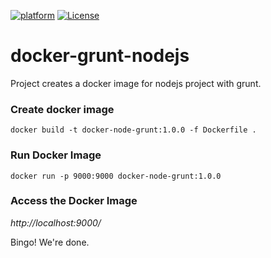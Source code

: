 [![platform](https://img.shields.io/node/v/express/latest.svg)](https://nodejs.org/en/)
[![License](https://img.shields.io/badge/license-Apache%202-4EB1BA.svg?style=flat-square)](https://www.apache.org/licenses/LICENSE-2.0.html)
# docker-grunt-nodejs
Project creates a docker image for nodejs project with grunt.

### Create docker image 
`docker build -t docker-node-grunt:1.0.0 -f Dockerfile .`

### Run Docker Image
`docker run -p 9000:9000 docker-node-grunt:1.0.0`

### Access the Docker Image
*http://localhost:9000/*

Bingo! We're done.
